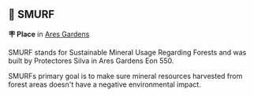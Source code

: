 ## 👤 SMURF

**🪧 Place** in [Ares Gardens](../refs/ares_gardens.md)

SMURF stands for Sustainable Mineral Usage Regarding Forests and was built by Protectores Silva in Ares Gardens Eon 550.

SMURFs primary goal is to make sure mineral resources harvested from forest areas doesn't have a negative environmental impact.

<!---
keywords: ps, ares, gardens, sustainable, mineral, usage, regarding, forests
aliases: 
-->